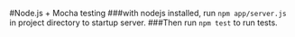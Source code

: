 #Node.js + Mocha testing
###with nodejs installed, run `npm app/server.js` in project directory to startup server. 
###Then run `npm test` to run tests.